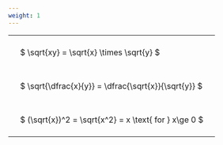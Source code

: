 ```yaml
---
weight: 1
---
```


<style type="text/css">
#T_5950c th.col_heading {
  text-align: left;
  font-size: 1em;
}
#T_5950c td {
  text-align: left;
  font-size: 1em;
  padding: 1.5em;
}
</style>
<table id="T_5950c">
  <thead>
  </thead>
  <tbody>
    <tr>
      <td id="T_5950c_row0_col0" class="data row0 col0" >$ \sqrt{xy} = \sqrt{x} \times \sqrt{y} $</td>
    </tr>
    <tr>
      <td id="T_5950c_row1_col0" class="data row1 col0" >$ \sqrt{\dfrac{x}{y}} = \dfrac{\sqrt{x}}{\sqrt{y}} $</td>
    </tr>
    <tr>
      <td id="T_5950c_row2_col0" class="data row2 col0" >$ (\sqrt{x})^2 = \sqrt{x^2} = x \text{ for } x\ge 0 $</td>
    </tr>
  </tbody>
</table>
